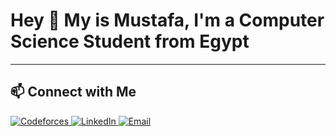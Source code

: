 <h1 align="left">
  Hey 👋 My is Mustafa, I'm a Computer Science Student from Egypt 
</h1>

---


<h2 align="left">📫 Connect with Me</h2>
<div align="left">
  <a href="https://codeforces.com/profile/Mustafa_Eslam" target="_blank">
    <img src="https://img.shields.io/badge/Codeforces-%2312100E.svg?style=for-the-badge&logo=codeforces&logoColor=white" alt="Codeforces" />
  </a>
  <a href="https://linkedin.com/in/mustafaeslam" target="_blank">
    <img src="https://img.shields.io/badge/LinkedIn-%230077B5.svg?style=for-the-badge&logo=linkedin&logoColor=white" alt="LinkedIn" />
  </a>
  <a href="mailto:mostafaabdelmoze77@gmail.com" target="_blank">
    <img src="https://img.shields.io/badge/Email-%23D14836.svg?style=for-the-badge&logo=gmail&logoColor=white" alt="Email" />
  </a>
</div>
